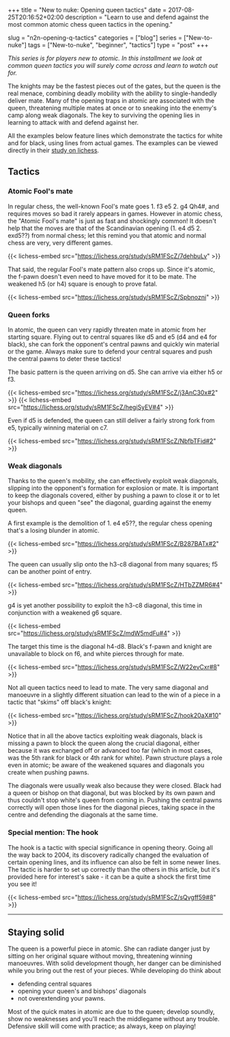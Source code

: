 +++
title = "New to nuke: Opening queen tactics"
date = 2017-08-25T20:16:52+02:00
description = "Learn to use and defend against the most common atomic chess queen tactics in the opening."

slug = "n2n-opening-q-tactics"
categories = ["blog"]
series = ["New-to-nuke"]
tags = ["New-to-nuke", "beginner", "tactics"]
type = "post"
+++

_This series is for players new to atomic. In this installment we look at common queen tactics you will surely come across and learn to watch out for._

The knights may be the fastest pieces out of the gates, but the queen is the real menace, combining deadly mobility with the ability to single-handedly deliver mate. Many of the opening traps in atomic are associated with the queen, threatening multiple mates at once or to sneaking into the enemy's camp along weak diagonals. The key to surviving the opening lies in learning to attack with and defend against her.

All the examples below feature lines which demonstrate the tactics for white and for black, using lines from actual games. The examples can be viewed directly in their [study on lichess](https://lichess.org/study/sRM1FScZ).

## Tactics ##

### Atomic Fool's mate ###
In regular chess, the well-known Fool's mate goes 1. f3 e5 2. g4 Qh4#, and requires moves so bad it rarely appears in games. However in atomic chess, the "Atomic Fool's mate" is just as fast and shockingly common! It doesn't help that the moves are that of the Scandinavian opening (1. e4 d5 2. exd5??) from normal chess; let this remind you that atomic and normal chess are very, very different games.

{{< lichess-embed src="https://lichess.org/study/sRM1FScZ/7dehbuLv" >}}

That said, the regular Fool's mate pattern also crops up. Since it's atomic, the f-pawn doesn't even need to have moved for it to be mate. The weakened h5 (or h4) square is enough to prove fatal.

{{< lichess-embed src="https://lichess.org/study/sRM1FScZ/Spbnozni" >}}


### Queen forks ###
In atomic, the queen can very rapidly threaten mate in atomic from her starting square. Flying out to central squares like d5 and e5 (d4 and e4 for black), she can fork the opponent's central pawns and quickly win material or the game. Always make sure to defend your central squares and push the central pawns to deter these tactics!

The basic pattern is the queen arriving on d5. She can arrive via either h5 or f3.

{{< lichess-embed src="https://lichess.org/study/sRM1FScZ/j3AnC30x#2" >}}
{{< lichess-embed src="https://lichess.org/study/sRM1FScZ/hegiSyEV#4" >}}

Even if d5 is defended, the queen can still deliver a fairly strong fork from e5, typically winning material on c7.

{{< lichess-embed src="https://lichess.org/study/sRM1FScZ/NbfbTFid#2" >}}


### Weak diagonals ###
Thanks to the queen's mobility, she can effectively exploit weak diagonals, slipping into the opponent's formation for explosion or mate. It is important to keep the diagonals covered, either by pushing a pawn to close it or to let your bishops and queen "see" the diagonal, guarding against the enemy queen.

A first example is the demolition of 1. e4 e5??, the regular chess opening that's a losing blunder in atomic.

{{< lichess-embed src="https://lichess.org/study/sRM1FScZ/B287BATx#2" >}}

The queen can usually slip onto the h3-c8 diagonal from many squares; f5 can be another point of entry.

{{< lichess-embed src="https://lichess.org/study/sRM1FScZ/HTbZZMR6#4" >}}

g4 is yet another possibility to exploit the h3-c8 diagonal, this time in conjunction with a weakened g6 square.

{{< lichess-embed src="https://lichess.org/study/sRM1FScZ/mdW5mdFu#4" >}}

The target this time is the diagonal h4-d8. Black's f-pawn and knight are unavailable to block on f6, and white pierces through for mate.

{{< lichess-embed src="https://lichess.org/study/sRM1FScZ/W22evCxr#8" >}}

Not all queen tactics need to lead to mate. The very same diagonal and manoeuvre in a slightly different situation can lead to the win of a piece in a tactic that "skims" off black's knight:

{{< lichess-embed src="https://lichess.org/study/sRM1FScZ/hook20aX#10" >}}

Notice that in all the above tactics exploiting weak diagonals, black is missing a pawn to block the queen along the crucial diagonal, either because it was exchanged off or advanced too far (which in most cases, was the 5th rank for black or 4th rank for white). Pawn structure plays a role even in atomic; be aware of the weakened squares and diagonals you create when pushing pawns.

The diagonals were usually weak also because they were closed. Black had a queen or bishop on that diagonal, but was blocked by its own pawn and thus couldn't stop white's queen from coming in. Pushing the central pawns correctly will open those lines for the diagonal pieces, taking space in the centre and defending the diagonals at the same time.


### Special mention: The hook ###
The hook is a tactic with special significance in opening theory. Going all the way back to 2004, its discovery radically changed the evaluation of certain opening lines, and its influence can also be felt in some newer lines. The tactic is harder to set up correctly than the others in this article, but it's provided here for interest's sake - it can be a quite a shock the first time you see it!

{{< lichess-embed src="https://lichess.org/study/sRM1FScZ/sQvgff59#8" >}}

-----------

## Staying solid ##
The queen is a powerful piece in atomic. She can radiate danger just by sitting on her original square without moving, threatening winning manoeuvres. With solid development though, her danger can be diminished while you bring out the rest of your pieces. While developing do think about

- defending central squares
- opening your queen's and bishops' diagonals
- not overextending your pawns.

Most of the quick mates in atomic are due to the queen; develop soundly, show no weaknesses and you'll reach the middlegame without any trouble. Defensive skill will come with practice; as always, keep on playing!